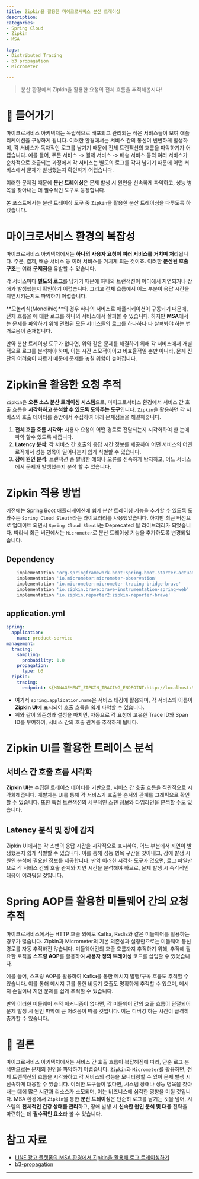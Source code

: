 ```yaml
---
title: Zipkin을 활용한 마이크로서비스 분산 트레이싱
description:
categories:
- Spring Cloud
- Zipkin
- MSA

tags:
- Distributed Tracing
- b3 propagation
- Micrometer

---
```


> 분산 환경에서 Zipkin을 활용한 요청의 전체 흐름을 추적해봅시다!

<!-- more -->

# 📌 들어가기

마이크로서비스 아키텍처는 독립적으로 배포되고 관리되는 작은 서비스들이 모여 애플리케이션을 구성하게 됩니다. 이러한 환경에서는 서비스 간의 통신이 빈번하게 발생하며, 각 서비스가 독자적인 로그를 남기기 때문에 전체 트랜잭션의 흐름을 파악하기가 어렵습니다. 예를 들어, 주문 서비스 -> 결제 서비스 -> 배송 서비스 등의 여러 서비스가 순차적으로 호출되는 과정에서 각 서비스는 별도의 로그를 각자 남기기 때문에 어떤 서비스에서 문제가 발생했는지 확인하기 어렵습니다.

이러한 문제점 때문에 **분산 트레이싱**은 문제 발생 시 원인을 신속하게 파악하고, 성능 병목을 찾아내는 데 필수적인 도구로 등장합니다.

본 포스트에서는 분산 트레이싱 도구 중 `Zipkin`을 활용한 분산 트레이싱을 다루도록 하겠습니다.

# 마이크로서비스 환경의 복잡성 

마이크로서비스 아키텍처에서는 **하나의 사용자 요청이 여러 서비스를 거치며 처리**됩니다. 주문, 결제, 배송 서비스 등 여러 서비스를 거치게 되는 것이죠. 이러한 **분산된 호출 구조**는 여러 **문제점**을 유발할 수 있습니다.

각 서비스마다 **별도의 로그**를 남기기 때문에 하나의 트랜잭션이 어디에서 지연되거나 장애가 발생했는지 확인하기 어렵습니다. 그리고 전체 흐름에서 어느 부분이 응답 시간을 지연시키는지도 파악하기 어렵습니다.

**모놀리식(Monolihic)**의 경우 하나의 서비스로 애플리케이션이 구동되기 때문에, 전체 흐름을 에 대한 로그를 하나의 서비스에서 살펴볼 수 있습니다. 하지만 **MSA**에서는 문제를 파악하기 위해 관련된 모든 서비스들의 로그를 하나하나 다 살펴봐야 하는 번거로움이 존재합니다.

만약 분산 트레이싱 도구가 없다면, 위와 같은 문제를 해결하기 위해 각 서비스에서 개별적으로 로그를 분석해야 하며, 이는 시간 소모적이이고 비효율적일 뿐만 아니라, 문제 진단의 어려움이 따르기 때문에 문제를 놓칠 위험이 높아집니다.

# Zipkin을 활용한 요청 추적 

`Zipkin`은 **오픈 소스 분산 트레이싱 시스템**으로, 마이크로서비스 환경에서 서비스 간 호출 흐름을 **시각화하고 분석할 수 있도록 도와주는 도구**입니다. `Zipkin`을 활용하면 각 서비스의 호출 데이터를 중앙에서 수집하여 아래 문제점들을 해결해줍니다.

1. **전체 호출 흐름 시각화**: 사용자 요청이 어떤 경로로 전달되는지 시각화하여 한 눈에 파악 할수 있도록 해줍니다.
2. **Latency 분석**: 각 서비스 간 호출의 응답 시간 정보를 제공하여 어떤 서비스의 어떤 로직에서 성능 병목이 일어나는지 쉽게 식별할 수 있습니다.
3. **장애 원인 분석**: 트랜잭션 중 발생한 예외나 오류를 신속하게 탐지하고, 어느 서비스에서 문제가 발생했는지 분석 할 수 있습니다.

# Zipkin 적용 방법

예전에는 Spring Boot 애플리케이션에 쉽게 분산 트레이싱 기능을 추가할 수 있도록 도와주는 `Spring Cloud Sleuth`라는 라이브러리를 사용했었습니다. 하지만 최근 버전으로 업데이트 되면서 `Spring Cloud Sleuth`는 Deprecated 될 라이브러리가 되었습니다. 따라서 최근 버전에서는 `Micrometer`로 분산 트레이싱 기능을 추가하도록 변경되었습니다.

## Dependency

```groovy
	implementation 'org.springframework.boot:spring-boot-starter-actuator'
	implementation 'io.micrometer:micrometer-observation'
	implementation 'io.micrometer:micrometer-tracing-bridge-brave'
	implementation 'io.zipkin.brave:brave-instrumentation-spring-web'
	implementation 'io.zipkin.reporter2:zipkin-reporter-brave'
```

## application.yml

```yaml
spring:
  application:
    name: product-service
management:
  tracing:
    sampling:
      probability: 1.0
    propagation:
      type: b3
  zipkin:
    tracing:
      endpoint: ${MANAGEMENT_ZIPKIN_TRACING_ENDPOINT:http://localhost:9411/api/v2/spans}
```

- 여기서 `spring.application.name`은 서비스 태깅에 활용되며, 각 서비스의 이름이 **Zipkin UI**에 표시되어 호출 흐름을 쉽게 파악할 수 있습니다.
- 위와 같이 의존성과 설정을 마치면, 자동으로 각 요청에 고유한 Trace ID와 Span ID를 부여하여, 서비스 간의 호출 관계를 추적하게 됩니다.

# Zipkin UI를 활용한 트레이스 분석 

## 서비스 간 호출 흐름 시각화

**Zipkin UI**는 수집된 트레이스 데이터를 기반으로, 서비스 간 호출 흐름을 직관적으로 시각화해줍니다. 개발자는 UI를 통해 각 서비스가 호출한 순서와 관계를 그래픽으로 확인할 수 있습니다. 또한 특정 트랜잭션의 세부적인 스팬 정보와 타임라인을 분석할 수도 있습니다.

## Latency 분석 및 장애 감지 

Zipkin UI에서는 각 스팬의 응답 시간을 시각적으로 표시하여, 어느 부분에서 지연이 발생했는지 쉽게 식별할 수 있습니다. 이를 통해 성능 병목 구간을 찾아내고, 장애 발생 시 원인 분석에 필요한 정보를 제공합니다. 만약 이러한 시각화 도구가 없으면, 로그 파일만으로 각 서비스 간의 호출 관계와 지연 시간을 분석해야 하므로, 문제 발생 시 즉각적인 대응이 어려워질 것입니다.

# Spring AOP를 활용한 미들웨어 간의 요청 추적

마이크로서비스에서는 HTTP 호출 외에도 Kafka, Redis와 같은 미들웨어를 활용하는 경우가 많습니다. Zipkin과 Micrometer의 기본 의존성과 설정만으로는 미들웨어 통신 경로를 자동 추적하진 않습니다. 미들웨어간의 호출 흐름까지 추적하기 위해, 추적에 필요한 로직을 **스프링 AOP**를 활용하여 **사용자 정의 트레이싱** 코드를 삽입할 수 있었습니다.

예를 들어, 스프링 AOP를 활용하여 Kafka를 통한 메시지 발행/구독 흐름도 추적할 수 있습니다. 이를 통해 메시지 큐를 통한 비동기 호출도 명확하게 추적할 수 있으며, 메시지 손실이나 지연 문제를 쉽게 추적할 수 있습니다.

만약 이러한 미들웨어 추적 메커니즘이 없다면, 각 미들웨어 간의 호출 흐름이 단절되어 문제 발생 시 원인 파악에 큰 어려움이 따를 것입니다. 이는 디버깅 하는 시간이 급격히 증가할 수 있습니다.

# 🚀 결론 

마이크로서비스 아키텍처에서는 서비스 간 호출 흐름이 복잡해짐에 따라, 단순 로그 분석만으로는 문제의 원인을 파악하기 어렵습니다. `Zipkin`과 `Micrometer`를 활용하면, 전체 트랜잭션의 흐름을 시각화하고 각 서비스의 성능을 모니터링할 수 있어 문제 발생 시 신속하게 대응할 수 있습니다. 이러한 도구들이 없다면, 시스템 장애나 성능 병목을 찾아내는 데에 많은 시간과 리소스가 소모되며, 이는 비즈니스에 심각한 영향을 미칠 것입니다. MSA 환경에서 `Zipkin`을 통한 **분산 트레이싱**은 단순히 로그를 남기는 것을 넘어, 시스템의 **전체적인 건강 상태를 관리**하고, 장애 발생 시 **신속한 원인 분석 및 대응** 전략을 마련하는 데 **필수적인 요소**라 볼 수 있습니다.

# 참고 자료

- [LINE 광고 플랫폼의 MSA 환경에서 Zipkin을 활용해 로그 트레이싱하기](https://engineering.linecorp.com/ko/blog/line-ads-msa-opentracing-zipkin)
- [b3-propagation](https://github.com/openzipkin/b3-propagation)



---
